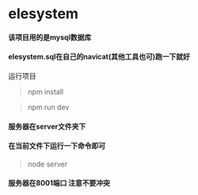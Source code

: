 # elesystem


#### 该项目用的是mysql数据库

#### elesystem.sql在自己的navicat(其他工具也可)跑一下就好


运行项目

> npm install

> npm run dev



#### 服务器在server文件夹下

#### 在当前文件下运行一下命令即可

> node server

#### 服务器在8001端口 注意不要冲突


